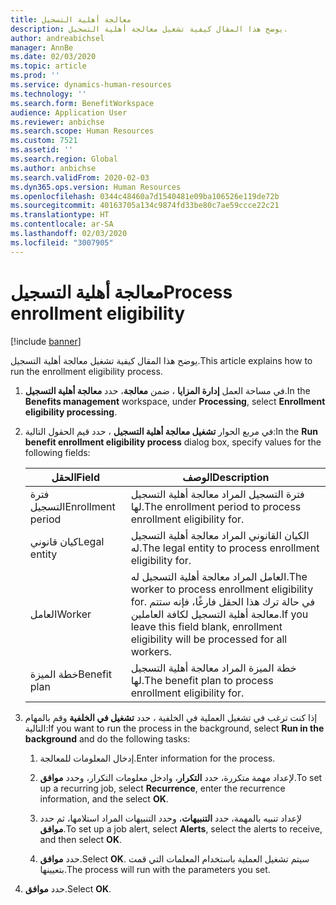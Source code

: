 ```yaml
---
title: معالجة أهلية التسجيل‬
description: يوضح هذا المقال كيفية تشغيل معالجة أهلية التسجيل.
author: andreabichsel
manager: AnnBe
ms.date: 02/03/2020
ms.topic: article
ms.prod: ''
ms.service: dynamics-human-resources
ms.technology: ''
ms.search.form: BenefitWorkspace
audience: Application User
ms.reviewer: anbichse
ms.search.scope: Human Resources
ms.custom: 7521
ms.assetid: ''
ms.search.region: Global
ms.author: anbichse
ms.search.validFrom: 2020-02-03
ms.dyn365.ops.version: Human Resources
ms.openlocfilehash: 0344c48460a7d1540481e09ba106526e119de72b
ms.sourcegitcommit: 40163705a134c9874fd33be80c7ae59ccce22c21
ms.translationtype: HT
ms.contentlocale: ar-SA
ms.lasthandoff: 02/03/2020
ms.locfileid: "3007905"
---
```

# <a name="process-enrollment-eligibility"></a><span data-ttu-id="64f22-103">معالجة أهلية التسجيل‬</span><span class="sxs-lookup"><span data-stu-id="64f22-103">Process enrollment eligibility</span></span>

[!include [banner](includes/preview-feature.md)]

<span data-ttu-id="64f22-104">يوضح هذا المقال كيفية تشغيل معالجة أهلية التسجيل.</span><span class="sxs-lookup"><span data-stu-id="64f22-104">This article explains how to run the enrollment eligibility process.</span></span>

1. <span data-ttu-id="64f22-105">في مساحة العمل **إدارة المزايا** ، ضمن **معالجة**، حدد **معالجة أهلية التسجيل**.</span><span class="sxs-lookup"><span data-stu-id="64f22-105">In the **Benefits management** workspace, under **Processing**, select **Enrollment eligibility processing**.</span></span>

2. <span data-ttu-id="64f22-106">في مربع الحوار **تشغيل معالجة أهلية التسجيل** ، حدد قيم الحقول التالية:</span><span class="sxs-lookup"><span data-stu-id="64f22-106">In the **Run benefit enrollment eligibility process** dialog box, specify values for the following fields:</span></span>

   | <span data-ttu-id="64f22-107">الحقل</span><span class="sxs-lookup"><span data-stu-id="64f22-107">Field</span></span> | <span data-ttu-id="64f22-108">‏‏الوصف</span><span class="sxs-lookup"><span data-stu-id="64f22-108">Description</span></span> |
   | --- | --- |
   | <span data-ttu-id="64f22-109">فترة التسجيل</span><span class="sxs-lookup"><span data-stu-id="64f22-109">Enrollment period</span></span> | <span data-ttu-id="64f22-110">فترة التسجيل المراد معالجة أهلية التسجيل لها.</span><span class="sxs-lookup"><span data-stu-id="64f22-110">The enrollment period to process enrollment eligibility for.</span></span> |
   | <span data-ttu-id="64f22-111">كيان قانوني</span><span class="sxs-lookup"><span data-stu-id="64f22-111">Legal entity</span></span> | <span data-ttu-id="64f22-112">الكيان القانوني المراد معالجة أهلية التسجيل له.</span><span class="sxs-lookup"><span data-stu-id="64f22-112">The legal entity to process enrollment eligibility for.</span></span> |
   | <span data-ttu-id="64f22-113">العامل</span><span class="sxs-lookup"><span data-stu-id="64f22-113">Worker</span></span> | <span data-ttu-id="64f22-114">العامل المراد معالجة أهلية التسجيل له.</span><span class="sxs-lookup"><span data-stu-id="64f22-114">The worker to process enrollment eligibility for.</span></span> <span data-ttu-id="64f22-115">في حالة ترك هذا الحقل فارغًا، فإنه ستتم معالجة أهلية التسجيل لكافة العاملين.</span><span class="sxs-lookup"><span data-stu-id="64f22-115">If you leave this field blank, enrollment eligibility will be processed for all workers.</span></span> |
   | <span data-ttu-id="64f22-116">خطة الميزة</span><span class="sxs-lookup"><span data-stu-id="64f22-116">Benefit plan</span></span> | <span data-ttu-id="64f22-117">خطة الميزة المراد معالجة أهلية التسجيل لها.</span><span class="sxs-lookup"><span data-stu-id="64f22-117">The benefit plan to process enrollment eligibility for.</span></span>

3. <span data-ttu-id="64f22-118">إذا كنت ترغب في تشغيل العملية في الخلفية ، حدد **تشغيل في الخلفية** وقم بالمهام التالية:</span><span class="sxs-lookup"><span data-stu-id="64f22-118">If you want to run the process in the background, select **Run in the background** and do the following tasks:</span></span>

   1. <span data-ttu-id="64f22-119">إدخال المعلومات للمعالجة.</span><span class="sxs-lookup"><span data-stu-id="64f22-119">Enter information for the process.</span></span>

   2. <span data-ttu-id="64f22-120">لإعداد مهمة متكررة، حدد **التكرار**، وادخل معلومات التكرار، وحدد **موافق**.</span><span class="sxs-lookup"><span data-stu-id="64f22-120">To set up a recurring job, select **Recurrence**, enter the recurrence information, and the select **OK**.</span></span>

   3. <span data-ttu-id="64f22-121">لإعداد تنبيه بالمهمة، حدد **التنبيهات**، وحدد التنبيهات المراد استلامها، ثم حدد **موافق**.</span><span class="sxs-lookup"><span data-stu-id="64f22-121">To set up a job alert, select **Alerts**, select the alerts to receive, and then select **OK**.</span></span>

   4. <span data-ttu-id="64f22-122">حدد **موافق**.</span><span class="sxs-lookup"><span data-stu-id="64f22-122">Select **OK**.</span></span> <span data-ttu-id="64f22-123">سيتم تشغيل العملية باستخدام المعلمات التي قمت بتعيينها.</span><span class="sxs-lookup"><span data-stu-id="64f22-123">The process will run with the parameters you set.</span></span>

4. <span data-ttu-id="64f22-124">حدد **موافق**.</span><span class="sxs-lookup"><span data-stu-id="64f22-124">Select **OK**.</span></span>
